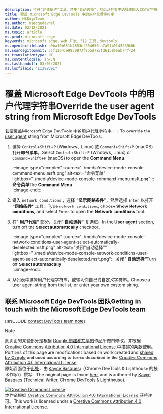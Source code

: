 ```yaml
---
description: 打开"网络条件"工具，禁用"自动选择"，然后从列表中选择或输入自定义字符串。
title: 覆盖 Microsoft Edge DevTools 中的用户代理字符串
author: MSEdgeTeam
ms.author: msedgedevrel
ms.date: 02/12/2021
ms.topic: article
ms.prod: microsoft-edge
keywords: microsoft edge、web 开发、f12 工具、devtools
ms.openlocfilehash: a0ba10b551b4853cf204656ca7a9fb014323986b
ms.sourcegitcommit: 6cf12643e9959873f8b5d785fd6158eeab74f424
ms.translationtype: MT
ms.contentlocale: zh-CN
ms.lasthandoff: 03/06/2021
ms.locfileid: "11398691"
---
```

<!-- Copyright Kayce Basques 

   Licensed under the Apache License, Version 2.0 (the "License");
   you may not use this file except in compliance with the License.
   You may obtain a copy of the License at

       https://www.apache.org/licenses/LICENSE-2.0

   Unless required by applicable law or agreed to in writing, software
   distributed under the License is distributed on an "AS IS" BASIS,
   WITHOUT WARRANTIES OR CONDITIONS OF ANY KIND, either express or implied.
   See the License for the specific language governing permissions and
   limitations under the License.  -->

# <a name="override-the-user-agent-string-from-microsoft-edge-devtools"></a><span data-ttu-id="84a5d-104">覆盖 Microsoft Edge DevTools 中的用户代理字符串</span><span class="sxs-lookup"><span data-stu-id="84a5d-104">Override the user agent string from Microsoft Edge DevTools</span></span>  

<span data-ttu-id="84a5d-105">若要覆盖[][MDNUserAgent]Microsoft Edge DevTools 中的用户代理字符串：：</span><span class="sxs-lookup"><span data-stu-id="84a5d-105">To override the [user agent][MDNUserAgent] string from Microsoft Edge DevTools:</span></span>  

1.  <span data-ttu-id="84a5d-106">选择 `Control`+`Shift`+`P` \(Windows、Linux\) 或 `Command`+`Shift`+`P` \(macOS\) 打开**命令菜单**。</span><span class="sxs-lookup"><span data-stu-id="84a5d-106">Select `Control`+`Shift`+`P` \(Windows, Linux\) or `Command`+`Shift`+`P` \(macOS\) to open the **Command Menu**.</span></span>  
    
    :::image type="complex" source="../media/device-mode-console-command-menu.msft.png" alt-text="命令菜单" lightbox="../media/device-mode-console-command-menu.msft.png":::
       <span data-ttu-id="84a5d-108">**命令菜单**</span><span class="sxs-lookup"><span data-stu-id="84a5d-108">The **Command Menu**</span></span>  
    :::image-end:::  
    
1.  <span data-ttu-id="84a5d-109">键入 `network conditions` ，选择 **"显示网络条件**"，然后选择 `Enter` 以打开 **"网络条件"** 工具。</span><span class="sxs-lookup"><span data-stu-id="84a5d-109">Type `network conditions`, choose **Show Network conditions**, and select `Enter` to open the **Network conditions** tool.</span></span>  
1.  <span data-ttu-id="84a5d-110">在" **用户代理"** 部分，关闭" **自动选择"** 复选框。</span><span class="sxs-lookup"><span data-stu-id="84a5d-110">In the **User agent** section, turn off the **Select automatically** checkbox.</span></span>  
    
    :::image type="complex" source="../media/device-mode-console-network-conditions-user-agent-select-automatically-deselected.msft.png" alt-text="关闭"自动选择"" lightbox="../media/device-mode-console-network-conditions-user-agent-select-automatically-deselected.msft.png":::
       <span data-ttu-id="84a5d-112">关闭" **自动选择"**</span><span class="sxs-lookup"><span data-stu-id="84a5d-112">Turn off **Select automatically**</span></span>  
    :::image-end:::  
    
1.  <span data-ttu-id="84a5d-113">从列表中选择用户代理字符串，或输入你自己的自定义字符串。</span><span class="sxs-lookup"><span data-stu-id="84a5d-113">Choose a user agent string from the list, or enter your own custom string.</span></span>  
    
## <a name="getting-in-touch-with-the-microsoft-edge-devtools-team"></a><span data-ttu-id="84a5d-114">联系 Microsoft Edge DevTools 团队</span><span class="sxs-lookup"><span data-stu-id="84a5d-114">Getting in touch with the Microsoft Edge DevTools team</span></span>  

[!INCLUDE [contact DevTools team note](../includes/contact-devtools-team-note.md)]  

<!-- links -->  

[MDNUserAgent]: https://developer.mozilla.org/docs/Glossary/User_agent "用户代理|MDN"  

> [!NOTE]
> <span data-ttu-id="84a5d-116">此页面的某些部分是根据 [Google 创建和共享的][GoogleSitePolicies]作品所做的修改，并根据[ Creative Commons Attribution 4.0 International License ][CCA4IL]中描述的条款使用。</span><span class="sxs-lookup"><span data-stu-id="84a5d-116">Portions of this page are modifications based on work created and [shared by Google][GoogleSitePolicies] and used according to terms described in the [Creative Commons Attribution 4.0 International License][CCA4IL].</span></span>  
> <span data-ttu-id="84a5d-117">原始页面位于[此处](https://developers.google.com/web/tools/chrome-devtools/device-mode/override-user-agent)，由 [Kayce Basques][KayceBasques]\（Chrome DevTools \& Lighthouse 的技术作家\）撰写。</span><span class="sxs-lookup"><span data-stu-id="84a5d-117">The original page is found [here](https://developers.google.com/web/tools/chrome-devtools/device-mode/override-user-agent) and is authored by [Kayce Basques][KayceBasques] \(Technical Writer, Chrome DevTools \& Lighthouse\).</span></span>  

[![Creative Commons License][CCby4Image]][CCA4IL]  
<span data-ttu-id="84a5d-119">本作品根据[ Creative Commons Attribution 4.0 International License ][CCA4IL]获得许可。</span><span class="sxs-lookup"><span data-stu-id="84a5d-119">This work is licensed under a [Creative Commons Attribution 4.0 International License][CCA4IL].</span></span>  

[CCA4IL]: https://creativecommons.org/licenses/by/4.0  
[CCby4Image]: https://i.creativecommons.org/l/by/4.0/88x31.png  
[GoogleSitePolicies]: https://developers.google.com/terms/site-policies  
[KayceBasques]: https://developers.google.com/web/resources/contributors/kaycebasques  
